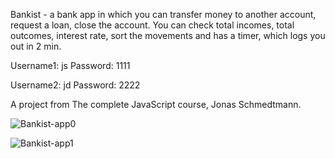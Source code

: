 Bankist - a bank app in which you can transfer money to another account, request a loan, close the account. You can check total incomes, total outcomes, interest rate,
sort the movements and has a timer, which logs you out in 2 min.

Username1: js
Password: 1111

Username2: jd
Password: 2222

A project from The complete JavaScript course, Jonas Schmedtmann.

![Bankist-app0](https://user-images.githubusercontent.com/125043957/222954830-a81f4b2d-ab3a-4ffc-a1e7-61f8e8cee875.png)

![Bankist-app1](https://user-images.githubusercontent.com/125043957/222954835-385edd8e-16ec-4761-a0b1-55200aeb054b.png)
